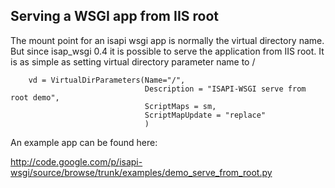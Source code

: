 ## Serving a WSGI app from IIS root ##

The mount point for an isapi wsgi app is normally the virtual directory name. But since isap\_wsgi 0.4 it is possible to serve the application from IIS root. It is as simple as setting virtual directory parameter name to /

```
    vd = VirtualDirParameters(Name="/",
                              Description = "ISAPI-WSGI serve from root demo",
                              ScriptMaps = sm,
                              ScriptMapUpdate = "replace"
                              )
```

An example app can be found here:

http://code.google.com/p/isapi-wsgi/source/browse/trunk/examples/demo_serve_from_root.py